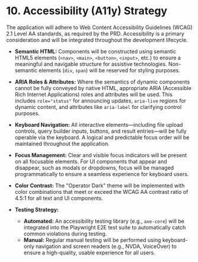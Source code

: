 # 10. Accessibility (A11y) Strategy

The application will adhere to Web Content Accessibility Guidelines (WCAG) 2.1 Level AA standards, as required by the PRD. Accessibility is a primary consideration and will be integrated throughout the development lifecycle.

*   **Semantic HTML:** Components will be constructed using semantic HTML5 elements (`<nav>`, `<main>`, `<button>`, `<input>`, etc.) to ensure a meaningful and navigable structure for assistive technologies. Non-semantic elements (`div`, `span`) will be reserved for styling purposes.

*   **ARIA Roles & Attributes:** Where the semantics of dynamic components cannot be fully conveyed by native HTML, appropriate ARIA (Accessible Rich Internet Applications) roles and attributes will be used. This includes `role="status"` for announcing updates, `aria-live` regions for dynamic content, and attributes like `aria-label` for clarifying control purposes.

*   **Keyboard Navigation:** All interactive elements—including file upload controls, query builder inputs, buttons, and result entries—will be fully operable via the keyboard. A logical and predictable focus order will be maintained throughout the application.

*   **Focus Management:** Clear and visible focus indicators will be present on all focusable elements. For UI components that appear and disappear, such as modals or dropdowns, focus will be managed programmatically to ensure a seamless experience for keyboard users.

*   **Color Contrast:** The "Operator Dark" theme will be implemented with color combinations that meet or exceed the WCAG AA contrast ratio of 4.5:1 for all text and UI components.

*   **Testing Strategy:**
    *   **Automated:** An accessibility testing library (e.g., `axe-core`) will be integrated into the Playwright E2E test suite to automatically catch common violations during testing.
    *   **Manual:** Regular manual testing will be performed using keyboard-only navigation and screen readers (e.g., NVDA, VoiceOver) to ensure a high-quality, usable experience for all users.
